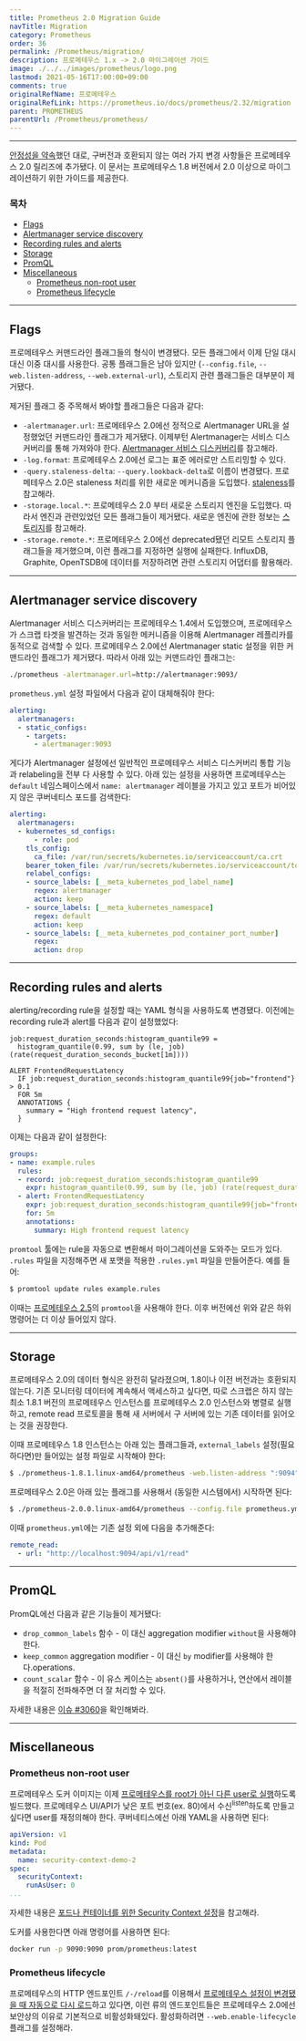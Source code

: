```yaml
---
title: Prometheus 2.0 Migration Guide
navTitle: Migration
category: Prometheus
order: 36
permalink: /Prometheus/migration/
description: 프로메테우스 1.x -> 2.0 마이그레이션 가이드
image: ./../../images/prometheus/logo.png
lastmod: 2021-05-16T17:00:00+09:00
comments: true
originalRefName: 프로메테우스
originalRefLink: https://prometheus.io/docs/prometheus/2.32/migration
parent: PROMETHEUS
parentUrl: /Prometheus/prometheus/
---
```


---

[안정성을 약속](https://prometheus.io/blog/2016/07/18/prometheus-1-0-released/#fine-print)했던 대로, 구버전과 호환되지 않는 여러 가지 변경 사항들은 프로메테우스 2.0 릴리즈에 추가됐다. 이 문서는 프로메테우스 1.8 버전에서 2.0 이상으로 마이그레이션하기 위한 가이드를 제공한다.

### 목차

- [Flags](#flags)
- [Alertmanager service discovery](#alertmanager-service-discovery)
- [Recording rules and alerts](#recording-rules-and-alerts)
- [Storage](#storage)
- [PromQL](#promql)
- [Miscellaneous](#miscellaneous)
  + [Prometheus non-root user](#prometheus-non-root-user)
  + [Prometheus lifecycle](#prometheus-lifecycle)
    
---

## Flags

프로메테우스 커맨드라인 플래그들의 형식이 변경됐다. 모든 플래그에서 이제 단일 대시 대신 이중 대시를 사용한다. 공통 플래그들은 남아 있지만 (`--config.file`, `--web.listen-address`, `--web.external-url`), 스토리지 관련 플래그들은 대부분이 제거됐다.

제거된 플래그 중 주목해서 봐야할 플래그들은 다음과 같다:

- `-alertmanager.url`: 프로메테우스 2.0에선 정적으로 Alertmanager URL을 설정했었던 커맨드라인 플래그가 제거됐다. 이제부턴 Alertmanager는 서비스 디스커버리를 통해 가져와야 한다. [Alertmanager 서비스 디스커버리](#alertmanager-service-discovery)를 참고해라.
- `-log.format`: 프로메테우스 2.0에선 로그는 표준 에러로만 스트리밍할 수 있다.
- `-query.staleness-delta`: `--query.lookback-delta`로 이름이 변경됐다. 프로메테우스 2.0은 staleness 처리를 위한 새로운 메커니즘을 도입했다. [staleness](../querying.basics#staleness)를 참고해라.
- `-storage.local.*`: 프로메테우스 2.0 부터 새로운 스토리지 엔진을 도입했다. 따라서 엔진과 관련있었던 모든 플래그들이 제거됐다. 새로운 엔진에 관한 정보는 [스토리지](#storage)를 참고해라.
- `-storage.remote.*`: 프로메테우스 2.0에선 deprecated됐던 리모트 스토리지 플래그들을 제거했으며, 이런 플래그를 지정하면 실행에 실패한다. InfluxDB, Graphite, OpenTSDB에 데이터를 저장하려면 관련 스토리지 어댑터를 활용해라.

---

## Alertmanager service discovery

Alertmanager 서비스 디스커버리는 프로메테우스 1.4에서 도입했으며, 프로메테우스가 스크랩 타겟을 발견하는 것과 동일한 메커니즘을 이용해 Alertmanager 레플리카를 동적으로 검색할 수 있다. 프로메테우스 2.0에선 Alertmanager static 설정을 위한 커맨드라인 플래그가 제거됐다. 따라서 아래 있는 커맨드라인 플래그는:

```sh
./prometheus -alertmanager.url=http://alertmanager:9093/
```

`prometheus.yml` 설정 파일에서 다음과 같이 대체해줘야 한다:

```yaml
alerting:
  alertmanagers:
  - static_configs:
    - targets:
      - alertmanager:9093
```

게다가 Alertmanager 설정에선 일반적인 프로메테우스 서비스 디스커버리 통합 기능과 relabeling을 전부 다 사용할 수 있다. 아래 있는 설정을 사용하면 프로메테우스는 `default` 네임스페이스에서 `name: alertmanager` 레이블을 가지고 있고 포트가 비어있지 않은 쿠버네티스 포드를 검색한다:

```yaml
alerting:
  alertmanagers:
  - kubernetes_sd_configs:
      - role: pod
    tls_config:
      ca_file: /var/run/secrets/kubernetes.io/serviceaccount/ca.crt
    bearer_token_file: /var/run/secrets/kubernetes.io/serviceaccount/token
    relabel_configs:
    - source_labels: [__meta_kubernetes_pod_label_name]
      regex: alertmanager
      action: keep
    - source_labels: [__meta_kubernetes_namespace]
      regex: default
      action: keep
    - source_labels: [__meta_kubernetes_pod_container_port_number]
      regex:
      action: drop
```

---

## Recording rules and alerts

alerting/recording rule을 설정할 때는 YAML 형식을 사용하도록 변경됐다. 이전에는 recording rule과 alert를 다음과 같이 설정했었다:

```prometheus
job:request_duration_seconds:histogram_quantile99 =
  histogram_quantile(0.99, sum by (le, job) (rate(request_duration_seconds_bucket[1m])))

ALERT FrontendRequestLatency
  IF job:request_duration_seconds:histogram_quantile99{job="frontend"} > 0.1
  FOR 5m
  ANNOTATIONS {
    summary = "High frontend request latency",
  }
```

이제는 다음과 같이 설정한다:

```yaml
groups:
- name: example.rules
  rules:
  - record: job:request_duration_seconds:histogram_quantile99
    expr: histogram_quantile(0.99, sum by (le, job) (rate(request_duration_seconds_bucket[1m])))
  - alert: FrontendRequestLatency
    expr: job:request_duration_seconds:histogram_quantile99{job="frontend"} > 0.1
    for: 5m
    annotations:
      summary: High frontend request latency
```

`promtool` 툴에는 rule을 자동으로 변환해서 마이그레이션을 도와주는 모드가 있다. `.rules` 파일을 지정해주면 새 포맷을 적용한 `.rules.yml` 파일을 만들어준다. 예를 들어:

```sh
$ promtool update rules example.rules
```

이때는 [프로메테우스 2.5](https://github.com/prometheus/prometheus/releases/tag/v2.5.0)의 `promtool`을 사용해야 한다. 이후 버전에선 위와 같은 하위 명령어는 더 이상 들어있지 않다.

---

## Storage

프로메테우스 2.0의 데이터 형식은 완전히 달라졌으며, 1.8이나 이전 버전과는 호환되지 않는다. 기존 모니터링 데이터에 계속해서 액세스하고 싶다면, 따로 스크랩은 하지 않는 최소 1.8.1 버전의 프로메테우스 인스턴스를 프로메테우스 2.0 인스턴스와 병렬로 실행하고, remote read 프로토콜을 통해 새 서버에서 구 서버에 있는 기존 데이터를 읽어오는 것을 권장한다.

이때 프로메테우스 1.8 인스턴스는 아래 있는 플래그들과, `external_labels` 설정(필요하다면)만 들어있는 설정 파일로 시작해야 한다:

```sh
$ ./prometheus-1.8.1.linux-amd64/prometheus -web.listen-address ":9094" -config.file old.yml
```

프로메테우스 2.0은 아래 있는 플래그를 사용해서 (동일한 시스템에서) 시작하면 된다:

```sh
$ ./prometheus-2.0.0.linux-amd64/prometheus --config.file prometheus.yml
```

이때 `prometheus.yml`에는 기존 설정 외에 다음을 추가해준다:

```yaml
remote_read:
  - url: "http://localhost:9094/api/v1/read"
```

---

## PromQL

PromQL에선 다음과 같은 기능들이 제거됐다:

- `drop_common_labels` 함수 - 이 대신 aggregation modifier `without`을 사용해야 한다.
- `keep_common` aggregation modifier - 이 대신 `by` modifier를 사용해야 한다.operations.
- `count_scalar` 함수 - 이 유스 케이스는 `absent()`를 사용하거나, 연산에서 레이블을 적절히 전파해주면 더 잘 처리할 수 있다.

자세한 내용은 [이슈 #3060](https://github.com/prometheus/prometheus/issues/3060)을 확인해봐라.

---

## Miscellaneous

### Prometheus non-root user

프로메테우스 도커 이미지는 이제 [프로메테우스를 root가 아닌 다른 user로 실행](https://github.com/prometheus/prometheus/pull/2859)하도록 빌드했다. 프로메테우스 UI/API가 낮은 포트 번호(ex. 80)에서 수신<sup>listen</sup>하도록 만들고 싶다면 user를 재정의해야 한다. 쿠버네티스에선 아래 YAML을 사용하면 된다:

```yaml
apiVersion: v1
kind: Pod
metadata:
  name: security-context-demo-2
spec:
  securityContext:
    runAsUser: 0
...
```

자세한 내용은 [포드나 컨테이너를 위한 Security Context 설정](https://kubernetes.io/docs/tasks/configure-pod-container/security-context/)을 참고해라.

도커를 사용한다면 아래 명령어를 사용하면 된다:

```sh
docker run -p 9090:9090 prom/prometheus:latest
```

### Prometheus lifecycle

프로메테우스의 HTTP 엔드포인트 `/-/reload`를 이용해서 [프로메테우스 설정이 변경됐을 때 자동으로 다시 로드](../configuration/)하고 있다면, 이런 류의 엔드포인트들은 프로메테우스 2.0에선 보안상의 이유로 기본적으로 비활성화돼있다. 활성화하려면 `--web.enable-lifecycle` 플래그를 설정해라.

